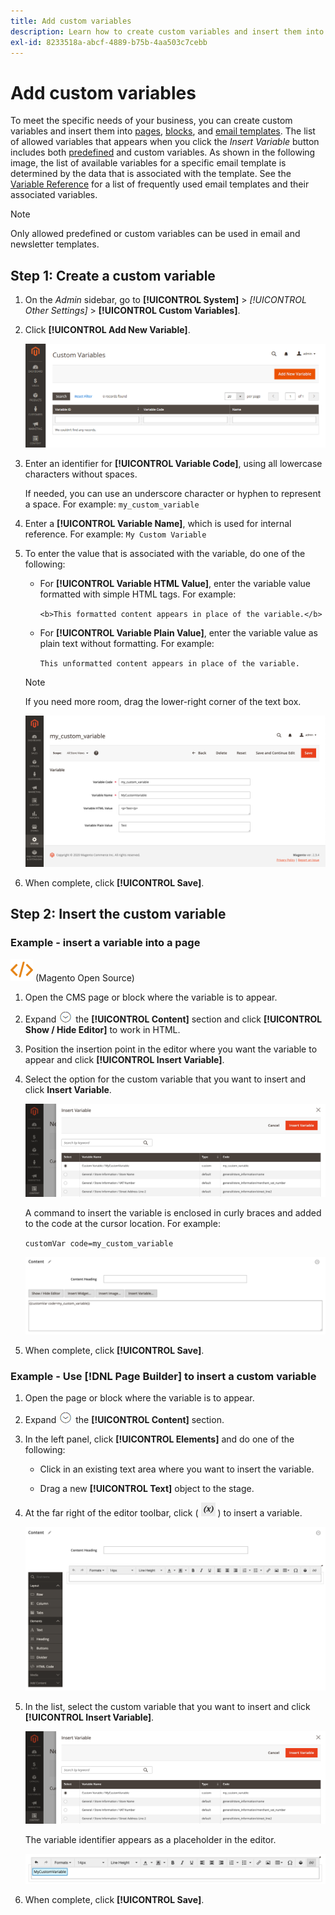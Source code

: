 ```yaml
---
title: Add custom variables
description: Learn how to create custom variables and insert them into pages, blocks, and email templates.
exl-id: 8233518a-abcf-4889-b75b-4aa503c7cebb
---
```

# Add custom variables

To meet the specific needs of your business, you can create custom variables and insert them into [pages](../content-design/pages.md), [blocks](../content-design/blocks.md), and [email templates](email-templates.md). The list of allowed variables that appears when you click the _Insert Variable_ button includes both [predefined](variables-predefined.md) and custom variables. As shown in the following image, the list of available variables for a specific email template is determined by the data that is associated with the template. See the [Variable Reference](variables-reference.md) for a list of frequently used email templates and their associated variables.

>[!NOTE]
>
>Only allowed predefined or custom variables can be used in email and newsletter templates.

## Step 1: Create a custom variable

1. On the _Admin_ sidebar, go to **[!UICONTROL System]** > _[!UICONTROL Other Settings]_ > **[!UICONTROL Custom Variables]**.

1. Click **[!UICONTROL Add New Variable]**.

   ![Custom variables](./assets/variables-custom.png)<!-- zoom -->

1. Enter an identifier for **[!UICONTROL Variable Code]**, using all lowercase characters without spaces.

   If needed, you can use an underscore character or hyphen to represent a space. For example: `my_custom_variable`

1. Enter a **[!UICONTROL Variable Name]**, which is used for internal reference. For example: `My Custom Variable`

1. To enter the value that is associated with the variable, do one of the following:

   - For **[!UICONTROL Variable HTML Value]**, enter the variable value formatted with simple HTML tags. For example:
  
      `<b>This formatted content appears in place of the variable.</b>`

   - For **[!UICONTROL Variable Plain Value]**, enter the variable value as plain text without formatting. For example:

      `This unformatted content appears in place of the variable.`

   >[!NOTE]
   >
   >If you need more room, drag the lower-right corner of the text box.

   ![New custom variable](./assets/variable-custom-add.png)<!-- zoom -->

1. When complete, click **[!UICONTROL Save]**.

## Step 2: Insert the custom variable

### Example - insert a variable into a page

![Magento Open Source](../assets/open-source.svg) (Magento Open Source)

1. Open the CMS page or block where the variable is to appear.

1. Expand ![Expansion selector](../assets/icon-display-expand.png) the **[!UICONTROL Content]** section and click **[!UICONTROL Show / Hide Editor]** to work in HTML.

1. Position the insertion point in the editor where you want the variable to appear and click **[!UICONTROL Insert Variable]**.

1. Select the option for the custom variable that you want to insert and click **Insert Variable**.

   ![New custom variable](./assets/variable-custom-insert-select.png)<!-- zoom -->

   A command to insert the variable is enclosed in curly braces and added to the code at the cursor location. For example:

   `customVar code=my_custom_variable`

   ![New custom variable](./assets/variable-custom-insert-content.png)<!-- zoom -->

1. When complete, click **[!UICONTROL Save]**.

### Example - Use [!DNL Page Builder] to insert a custom variable

1. Open the page or block where the variable is to appear.

1. Expand ![Expansion selector](../assets/icon-display-expand.png) the **[!UICONTROL Content]** section.

1. In the left panel, click **[!UICONTROL Elements]** and do one of the following:

   - Click in an existing text area where you want to insert the variable.

   - Drag a new **[!UICONTROL Text]** object to the stage.

1. At the far right of the editor toolbar, click ( ![Insert variable](./assets/editor-btn-insert-variable.png) ) to insert a variable.

   ![[!DNL Page Builder] stage and panel](./assets/variable-custom-pagebuilder-stage.png)<!-- zoom -->

1. In the list, select the custom variable that you want to insert and click **[!UICONTROL Insert Variable]**.

   ![New custom variable](./assets/variable-custom-insert-select.png)<!-- zoom -->

   The variable identifier appears as a placeholder in the editor.

   ![[!DNL Page Builder] stage - variable placeholder](./assets/pagebuilder-variable-inserted.png)<!-- zoom -->

1. When complete, click **[!UICONTROL Save]**.
